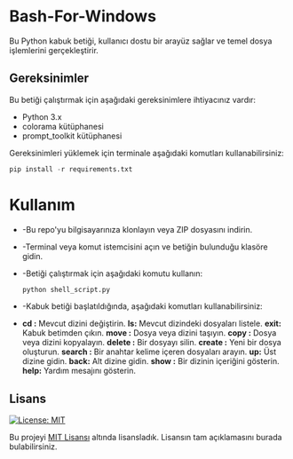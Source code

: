 # Bash-For-Windows

Bu Python kabuk betiği, kullanıcı dostu bir arayüz sağlar ve temel dosya işlemlerini gerçekleştirir.

## Gereksinimler

Bu betiği çalıştırmak için aşağıdaki gereksinimlere ihtiyacınız vardır:

- Python 3.x
- colorama kütüphanesi
- prompt_toolkit kütüphanesi

Gereksinimleri yüklemek için terminale aşağıdaki komutları kullanabilirsiniz:

```python
pip install -r requirements.txt
```

# Kullanım

- -Bu repo'yu bilgisayarınıza klonlayın veya ZIP dosyasını indirin.

- -Terminal veya komut istemcisini açın ve betiğin bulunduğu klasöre gidin.

- -Betiği çalıştırmak için aşağıdaki komutu kullanın:
  ```python
  python shell_script.py
  ```
- -Kabuk betiği başlatıldığında, aşağıdaki komutları kullanabilirsiniz:
- 
    **cd <directory>:** Mevcut dizini değiştirin.
    **ls:** Mevcut dizindeki dosyaları listele.
    **exit:** Kabuk betimden çıkın.
    **move <source> <destination>:** Dosya veya dizini taşıyın.
    **copy <source> <destination>:** Dosya veya dizini kopyalayın.
    **delete <file>:** Bir dosyayı silin.
    **create <file>:** Yeni bir dosya oluşturun.
    **search <keyword>:** Bir anahtar kelime içeren dosyaları arayın.
    **up:** Üst dizine gidin.
    **back:** Alt dizine gidin.
    **show <directory>:** Bir dizinin içeriğini gösterin.
    **help:** Yardım mesajını gösterin.



## Lisans

[![License: MIT](https://img.shields.io/badge/License-MIT-yellow.svg)](https://opensource.org/licenses/MIT)

Bu projeyi [MIT Lisansı](https://opensource.org/licenses/MIT) altında lisansladık. Lisansın tam açıklamasını burada bulabilirsiniz.
